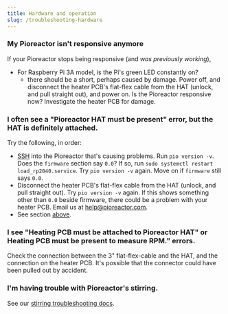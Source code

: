 ```yaml
---
title: Hardware and operation
slug: /troubleshooting-hardware
---
```


### My Pioreactor isn't responsive anymore

If your Pioreactor stops being responsive (and _was previously working_),

 - For Raspberry Pi 3A model, is the Pi's green LED constantly on?
   - there should be a short, perhaps caused by damage. Power off, and disconnect the heater PCB's flat-flex cable from the HAT (unlock, and pull straight out), and power on. Is the Pioreactor responsive now? Investigate the heater PCB for damage.


### I often see a "Pioreactor HAT must be present" error, but the HAT is definitely attached. 

Try the following, in order:

 - [SSH](/user-guide/accessing-raspberry-pi) into the Pioreactor that's causing problems. Run `pio version -v`. Does the `firmware` section say `0.0`? If so, run `sudo systemctl restart load_rp2040.service`. Try `pio version -v` again. Move on if `firmware` still says `0.0`.
 - Disconnect the heater PCB's flat-flex cable from the HAT (unlock, and pull straight out). Try `pio version -v` again. If this shows something other than `0.0` beside firmware, there could be a problem with your heater PCB. Email us at help@pioreactor.com.
 - See section [above](/user-guide/troubleshooting-Hardware#my-pioreactor-isnt-responsive-anymore).

### I see "Heating PCB must be attached to Pioreactor HAT" or Heating PCB must be present to measure RPM." errors. 

Check the connection between the 3" flat-flex-cable and the HAT, and the connection on the heater PCB. It's possible that the connector could have been pulled out by accident.

### I'm having trouble with Pioreactor's stirring.

See our [stirring troubleshooting docs](/user-guide/troubleshooting-stirring).



